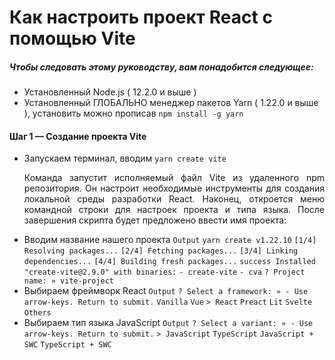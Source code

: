 # Как настроить проект React с помощью Vite

##### Чтобы следовать этому руководству, вам понадобится следующее:
* Установленный Node.js ( 12.2.0 и выше )
* Установленный ГЛОБАЛЬНО менеджер пакетов Yarn ( 1.22.0 и выше ), установить можно прописав `npm install -g yarn`

#### Шаг 1 — Создание проекта Vite
* Запускаем терминал, вводим
    `yarn create vite`
    <p style="text-align: justify">Команда запустит исполняемый файл Vite из удаленного npm репозитория. Он настроит необходимые инструменты для создания локальной среды разработки React. Наконец, откроется меню командной строки для настроек проекта и типа языка. После завершения скрипта будет предложено ввести имя проекта:</p>
*  Вводим название нашего проекта
`Output`
`yarn create v1.22.10`
`[1/4] Resolving packages...`
`[2/4] Fetching packages...`
`[3/4] Linking dependencies...`
`[4/4] Building fresh packages...`
`success Installed "create-vite@2.9.0" with binaries:`
`- create-vite`
`- cva`
`? Project name: » vite-project`
* Выбираем фреймворк React
`Output`
`? Select a framework: » - Use arrow-keys. Return to submit.`
`Vanilla`
`Vue`
`> React`
`Preact`
`Lit`
`Svelte`
`Others`
* Выбираем тип языка JavaScript
`Output`
`? Select a variant: » - Use arrow-keys. Return to submit.`
`> JavaScript`
`TypeScript`
`JavaScript + SWC`
`TypeScript + SWC`


    
